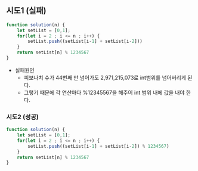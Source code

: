 ## 시도1 (실패) 
```js
function solution(n) {
    let setList = [0,1];
    for(let i = 2 ; i <= n ; i++) {
        setList.push((setList[i-1] + setList[i-2]))
    }
    return setList[n] % 1234567
}
```
- 실패원인
  - 피보나치 수가 44번째 만 넘어가도 2,971,215,073로 int범위를 넘어버리게 된다.
  - 그렇기 때문에 각 연산마다 %12345567을 해주어 int 범위 내에 값을 내야 한다.

### 시도2 (성공)
```js
function solution(n) {
    let setList = [0,1];
    for(let i = 2 ; i <= n ; i++) {
        setList.push((setList[i-1] + setList[i-2]) % 1234567)
    }
    return setList[n] % 1234567
}
```

